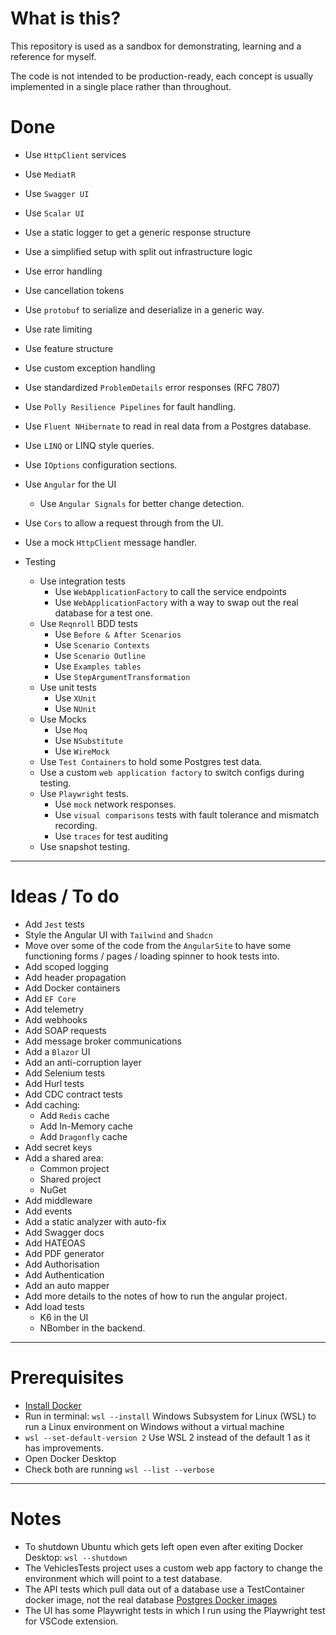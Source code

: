 # **What is this?**
This repository is used as a sandbox for demonstrating, learning and a reference for myself. 

The code is not intended to be production-ready, each concept is usually implemented in a single place rather than throughout.

# **Done**
- Use `HttpClient` services
- Use `MediatR`
- Use `Swagger UI`
- Use `Scalar UI`
- Use a static logger to get a generic response structure
- Use a simplified setup with split out infrastructure logic
- Use error handling
- Use cancellation tokens
- Use `protobuf` to serialize and deserialize in a generic way. 
- Use rate limiting
- Use feature structure
- Use custom exception handling
- Use standardized `ProblemDetails` error responses (RFC 7807)
- Use `Polly Resilience Pipelines` for fault handling. 
- Use `Fluent NHibernate` to read in real data from a Postgres database.
- Use `LINQ` or LINQ style queries.
- Use `IOptions` configuration sections.
- Use `Angular` for the UI
  - Use `Angular Signals` for better change detection.
- Use `Cors` to allow a request through from the UI.
- Use a mock `HttpClient` message handler.

- Testing
  - Use integration tests
    - Use `WebApplicationFactory` to call the service endpoints
    - Use `WebApplicationFactory` with a way to swap out the real database for a test one.
  - Use `Reqnroll` BDD tests
    - Use `Before & After Scenarios`
    - Use `Scenario Contexts`
    - Use `Scenario Outline`
    - Use `Examples tables`
    - Use `StepArgumentTransformation`
  - Use unit tests
    - Use `XUnit`
    - Use `NUnit`
  - Use Mocks
    - Use `Moq`
    - Use `NSubstitute`
    - Use `WireMock`
  - Use `Test Containers` to hold some Postgres test data.
  - Use a custom `web application factory` to switch configs during testing.
  - Use `Playwright` tests.
    - Use `mock` network responses.
    - Use `visual comparisons` tests with fault tolerance and mismatch recording.
    - Use `traces` for test auditing
  - Use snapshot testing.
---
# **Ideas / To do**
- Add `Jest` tests
- Style the Angular UI with `Tailwind` and `Shadcn`
- Move over some of the code from the `AngularSite` to have some functioning forms / pages / loading spinner to hook tests into.
- Add scoped logging
- Add header propagation
- Add Docker containers
- Add `EF Core`
- Add telemetry
- Add webhooks
- Add SOAP requests
- Add message broker communications
- Add a `Blazor` UI
- Add an anti-corruption layer
- Add Selenium tests
- Add Hurl tests
- Add CDC contract tests
- Add caching:
  - Add `Redis` cache
  - Add In-Memory cache
  - Add `Dragonfly` cache
- Add secret keys
- Add a shared area:
  - Common project
  - Shared project
  - NuGet
- Add middleware
- Add events
- Add a static analyzer with auto-fix
- Add Swagger docs
- Add HATEOAS
- Add PDF generator
- Add Authorisation
- Add Authentication
- Add an auto mapper
- Add more details to the notes of how to run the angular project.
- Add load tests
  - K6 in the UI
  - NBomber in the backend.
---

# **Prerequisites**
- [Install Docker](https://docs.docker.com/desktop/setup/install/windows-install/)
- Run in terminal: ```wsl --install``` Windows Subsystem for Linux (WSL) to run a Linux environment on Windows without a virtual machine
- ```wsl --set-default-version 2``` Use WSL 2 instead of the default 1 as it has improvements.
- Open Docker Desktop
- Check both are running ```wsl --list --verbose```
---

# **Notes**
- To shutdown Ubuntu which gets left open even after exiting Docker Desktop: ```wsl --shutdown```
- The VehiclesTests project uses a custom web app factory to change the environment which will point to a test database.
- The API tests which pull data out of a database use a TestContainer docker image, not the real database [Postgres Docker images](https://hub.docker.com/_/postgres)
- The UI has some Playwright tests in which I run using the Playwright test for VSCode extension.
